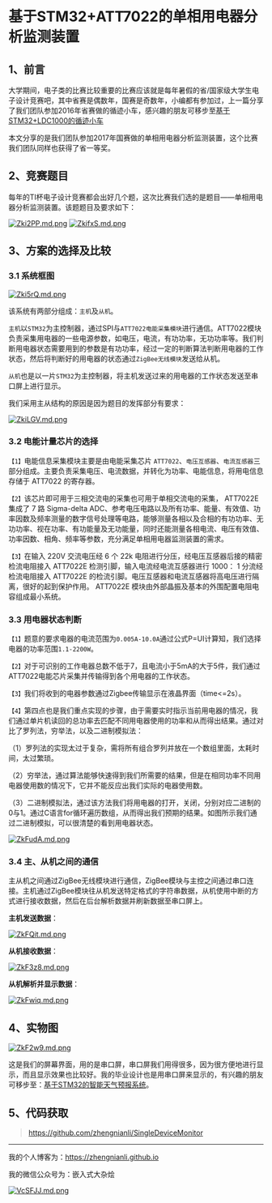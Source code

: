 # 基于STM32+ATT7022的单相用电器分析监测装置   



## 1、前言

大学期间，电子类的比赛比较重要的比赛应该就是每年暑假的省/国家级大学生电子设计竞赛吧，其中省赛是偶数年，国赛是奇数年，小编都有参加过，上一篇分享了我们团队参加2016年省赛做的循迹小车，感兴趣的朋友可移步至[基于STM32+LDC1000的循迹小车](https://zhengnianli.github.io/2019/04/02/zuo-pin-ji-yu-stm32-ldc1000-de-xun-ji-xiao-che/)



本文分享的是我们团队参加2017年国赛做的单相用电器分析监测装置，这个比赛我们团队同样也获得了省一等奖。

## 2、竞赛题目
每年的TI杯电子设计竞赛都会出好几个题，这次比赛我们选的是题目——单相用电器分析监测装置。该题题目及要求如下：

[![Zki2PP.md.png](https://s2.ax1x.com/2019/06/24/Zki2PP.md.png)](https://imgchr.com/i/Zki2PP)
[![ZkifxS.md.png](https://s2.ax1x.com/2019/06/24/ZkifxS.md.png)](https://imgchr.com/i/ZkifxS)




## 3、方案的选择及比较


### 3.1 系统框图

[![Zki5rQ.md.png](https://s2.ax1x.com/2019/06/24/Zki5rQ.md.png)](https://imgchr.com/i/Zki5rQ)


该系统有两部分组成：`主机`及`从机`。

`主机`以`STM32`为主控制器，通过SPI与`ATT7022电能采集模块`进行通信。ATT7022模块负责采集用电器的一些电源参数，如电压，电流，有功功率，无功功率等。我们判断用电器状态需要用到的参数是有功功率，经过一定的判断算法判断用电器的工作状态，然后将判断好的用电器的状态通过`ZigBee无线模块`发送给从机。


`从机`也是以一片`STM32`为主控制器，将主机发送过来的用电器的工作状态发送至串口屏上进行显示。



我们采用主从结构的原因是因为题目的发挥部分有要求：

[![ZkiLGV.md.png](https://s2.ax1x.com/2019/06/24/ZkiLGV.md.png)](https://imgchr.com/i/ZkiLGV)




### 3.2 电能计量芯片的选择

`【1】`电能信息采集模块主要是由电能采集芯片 `ATT7022`、`电压互感器`、`电流互感器`三部分组成。主要负责采集电压、电流数据，并转化为功率、电能信息，将用电信息存储于 ATT7022 的寄存器。

`【2】`该芯片即可用于三相交流电的采集也可用于单相交流电的采集， ATT7022E 集成了 7 路 Sigma-delta ADC、参考电压电路以及所有功率、能量、有效值、功率因数及频率测量的数字信号处理等电路，能够测量各相以及合相的有功功率、无功功率、视在功率、有功能量及无功能量，同时还能测量各相电流、电压有效值、功率因数、相角、频率等参数，充分满足单相用电器监测装置的需求。

`【3】`在输入 220V 交流电压经 6 个 22k 电阻进行分压，经电压互感器后接的精密检流电阻接入 ATT7022E 检测引脚，输入电流经电流互感器进行 1000： 1 分流经检流电阻接入 ATT7022E 的检流引脚。电压互感器和电流互感器将高电压进行隔离，很好的起到保护作用。 ATT7022E 模块由外部晶振及基本的外围配置电阻电容组成最小系统。



### 3.3 用电器状态判断

`【1】`题意的要求电器的电流范围为`0.005A-10.0A`通过公式P=UI计算知，我们选择电器的功率范围`1.1-2200W`。

`【2】`对于可识别的工作电器总数不低于7，且电流小于5mA的大于5件，我们通过ATT7022电能芯片采集并传输得到各个用电器的工作状态。

`【3】`我们将收到的电器参数通过Zigbee传输显示在液晶界面（time<=2s）。

`【4】`第四点也是我们重点实现的步骤，由于需要实时指示当前用电器的情况，我们通过单片机读回的总功率去匹配不同用电器使用的功率和从而得出结果。通过对比了罗列法，穷举法，以及二进制模拟法：

（1）罗列法的实现太过于复杂，需将所有组合罗列并放在一个数组里面，太耗时间，太过繁琐。

（2）穷举法，通过算法能够快速得到我们所需要的结果，但是在相同功率不同用电器使用数的情况下，它并不能反应出我们实际的电器使用数。

（3）二进制模拟法，通过该方法我们将用电器的打开，关闭，分别对应二进制的0与1。通过C语言for循环遍历数组，从而得出我们预期的结果。如图所示我们通过二进制模拟，可以很清楚的看到用电器状态。

[![ZkFudA.md.png](https://s2.ax1x.com/2019/06/24/ZkFudA.md.png)](https://imgchr.com/i/ZkFudA)





### 3.4 主、从机之间的通信

主从机之间通过ZigBee无线模块进行通信，ZigBee模块与主控之间通过串口连接。主机通过ZigBee模块往从机发送特定格式的字符串数据，从机使用中断的方式进行接收数据，然后在后台解析数据并刷新数据至串口屏上。

**主机发送数据**：

[![ZkFQit.md.png](https://s2.ax1x.com/2019/06/24/ZkFQit.md.png)](https://imgchr.com/i/ZkFQit)



**从机接收数据**：

[![ZkF3z8.md.png](https://s2.ax1x.com/2019/06/24/ZkF3z8.md.png)](https://imgchr.com/i/ZkF3z8)


**从机解析并显示数据**：

[![ZkFwiq.md.png](https://s2.ax1x.com/2019/06/24/ZkFwiq.md.png)](https://imgchr.com/i/ZkFwiq)


## 4、实物图

[![ZkF2w9.md.png](https://s2.ax1x.com/2019/06/24/ZkF2w9.md.png)](https://imgchr.com/i/ZkF2w9)


这是我们的屏幕界面，用的是串口屏，串口屏我们用得很多，因为很方便地进行显示，而且显示效果也比较好。我的毕业设计也是用串口屏来显示的，有兴趣的朋友可移步至：[基于STM32的智能天气预报系统](https://zhengnianli.github.io/2018/11/21/zuo-pin-ji-yu-stm32-de-zhi-neng-tian-qi-yu-bao-xi-tong/)。

## 5、代码获取
>https://github.com/zhengnianli/SingleDeviceMonitor


---

我的个人博客为：https://zhengnianli.github.io

我的微信公众号为：嵌入式大杂烩

[![VcSFJJ.md.png](https://s2.ax1x.com/2019/06/11/VcSFJJ.md.png)](https://imgchr.com/i/VcSFJJ)
